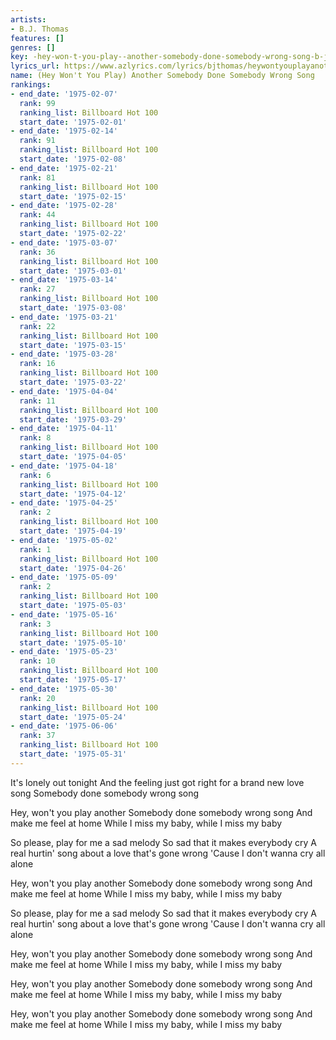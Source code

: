 ```yaml
---
artists:
- B.J. Thomas
features: []
genres: []
key: -hey-won-t-you-play--another-somebody-done-somebody-wrong-song-b-j--thomas
lyrics_url: https://www.azlyrics.com/lyrics/bjthomas/heywontyouplayanothersomebodydonesomebodywrongsong.html
name: (Hey Won't You Play) Another Somebody Done Somebody Wrong Song
rankings:
- end_date: '1975-02-07'
  rank: 99
  ranking_list: Billboard Hot 100
  start_date: '1975-02-01'
- end_date: '1975-02-14'
  rank: 91
  ranking_list: Billboard Hot 100
  start_date: '1975-02-08'
- end_date: '1975-02-21'
  rank: 81
  ranking_list: Billboard Hot 100
  start_date: '1975-02-15'
- end_date: '1975-02-28'
  rank: 44
  ranking_list: Billboard Hot 100
  start_date: '1975-02-22'
- end_date: '1975-03-07'
  rank: 36
  ranking_list: Billboard Hot 100
  start_date: '1975-03-01'
- end_date: '1975-03-14'
  rank: 27
  ranking_list: Billboard Hot 100
  start_date: '1975-03-08'
- end_date: '1975-03-21'
  rank: 22
  ranking_list: Billboard Hot 100
  start_date: '1975-03-15'
- end_date: '1975-03-28'
  rank: 16
  ranking_list: Billboard Hot 100
  start_date: '1975-03-22'
- end_date: '1975-04-04'
  rank: 11
  ranking_list: Billboard Hot 100
  start_date: '1975-03-29'
- end_date: '1975-04-11'
  rank: 8
  ranking_list: Billboard Hot 100
  start_date: '1975-04-05'
- end_date: '1975-04-18'
  rank: 6
  ranking_list: Billboard Hot 100
  start_date: '1975-04-12'
- end_date: '1975-04-25'
  rank: 2
  ranking_list: Billboard Hot 100
  start_date: '1975-04-19'
- end_date: '1975-05-02'
  rank: 1
  ranking_list: Billboard Hot 100
  start_date: '1975-04-26'
- end_date: '1975-05-09'
  rank: 2
  ranking_list: Billboard Hot 100
  start_date: '1975-05-03'
- end_date: '1975-05-16'
  rank: 3
  ranking_list: Billboard Hot 100
  start_date: '1975-05-10'
- end_date: '1975-05-23'
  rank: 10
  ranking_list: Billboard Hot 100
  start_date: '1975-05-17'
- end_date: '1975-05-30'
  rank: 20
  ranking_list: Billboard Hot 100
  start_date: '1975-05-24'
- end_date: '1975-06-06'
  rank: 37
  ranking_list: Billboard Hot 100
  start_date: '1975-05-31'
---
```


It's lonely out tonight
And the feeling just got right for a brand new love song
Somebody done somebody wrong song

Hey, won't you play another
Somebody done somebody wrong song
And make me feel at home
While I miss my baby, while I miss my baby

So please, play for me a sad melody
So sad that it makes everybody cry
A real hurtin' song about a love that's gone wrong
'Cause I don't wanna cry all alone

Hey, won't you play another
Somebody done somebody wrong song
And make me feel at home
While I miss my baby, while I miss my baby

So please, play for me a sad melody
So sad that it makes everybody cry
A real hurtin' song about a love that's gone wrong
'Cause I don't wanna cry all alone

Hey, won't you play another
Somebody done somebody wrong song
And make me feel at home
While I miss my baby, while I miss my baby

Hey, won't you play another
Somebody done somebody wrong song
And make me feel at home
While I miss my baby, while I miss my baby

Hey, won't you play another
Somebody done somebody wrong song
And make me feel at home
While I miss my baby, while I miss my baby



